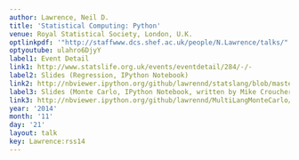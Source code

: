 ```yaml
---
author: Lawrence, Neil D.
title: 'Statistical Computing: Python'
venue: Royal Statistical Society, London, U.K.
optlinkpdf: '"http://staffwww.dcs.shef.ac.uk/people/N.Lawrence/talks/" # "deepgp_ucl14b.pdf"'
optyoutube: ulahro6DjyY
label1: Event Detail
link1: http://www.statslife.org.uk/events/eventdetail/284/-/-
label2: Slides (Regression, IPython Notebook)
link2: http://nbviewer.ipython.org/github/lawrennd/statslang/blob/master/python/statslang.ipynb
label3: Slides (Monte Carlo, IPython Notebook, written by Mike Croucher)
link3: http://nbviewer.ipython.org/github/lawrennd/MultiLangMonteCarlo/blob/master/MultiLangStats.ipynb
year: '2014'
month: '11'
day: '21'
layout: talk
key: Lawrence:rss14
---
```

